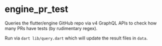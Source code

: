 # engine_pr_test

Queries the flutter/engine GitHub repo via v4 GraphQL APIs to check how many
PRs have tests (by rudimentary regex).

Run via `dart lib/query.dart` which will update the result files in `data`.
